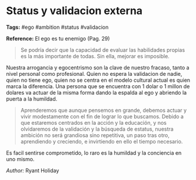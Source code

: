 # Status y validacion externa

**Tags:** #ego #ambition #status #validacion

**Reference:** El ego es tu enemigo (Pag. 29)

> Se podría decir que la capacidad de evaluar las habilidades propias es la más importante de todas. Sin ella, mejorar es imposible.

Nuestra arrogancia y egocentrismo son la clave de nuestro fracaso, tanto a nivel personal como profesional. Quien no espera la validacion de nadie, quien no tiene ego, quien no se centra en el modelo cultural actual es quien marca la diferencia. Una persona que se encuentra con 1 dolar o 1 millon de dolares va actuar de la misma forma dando la espalda al ego y abriendo la puerta a la humildad.

> Aprenderemos que aunque pensemos en grande, debemos actuar y vivir modestamente con el fin de lograr lo que buscamos. Debido a que estaremos centrados en la acción y la educación, y nos olvidaremos de la validación y la búsqueda de estatus, nuestra ambición no será grandiosa sino repetitiva, un paso tras otro, aprendiendo y creciendo, e invirtiendo en ello el tiempo necesario.

Es facil sentirse comprometido, lo raro es la humildad y la conciencia en uno mismo.

*Author:* Ryant Holiday